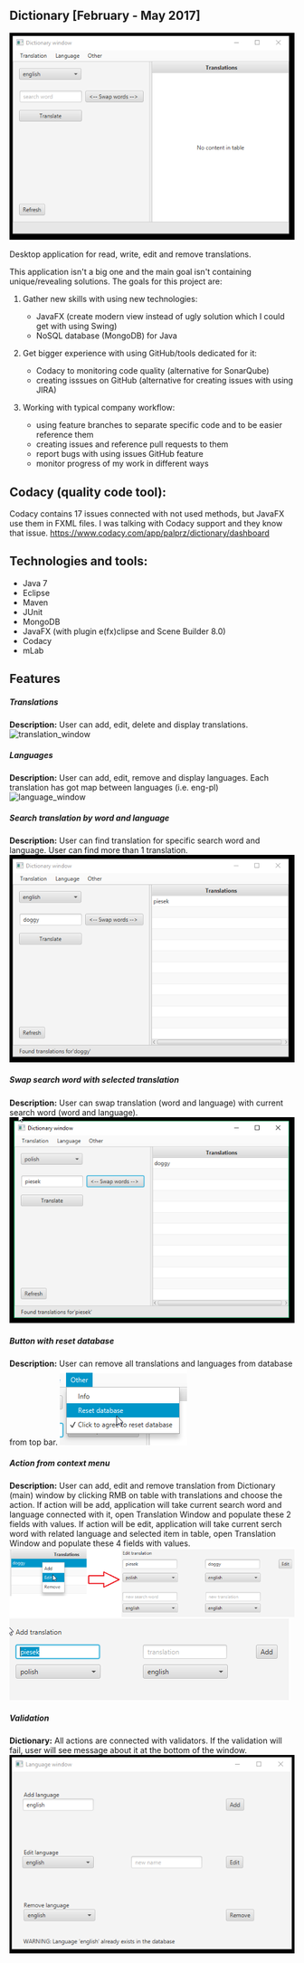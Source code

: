 ## Dictionary [February - May 2017]

![dictionary][dictionary]

Desktop application for read, write, edit and remove translations.

This application isn't a big one and the main goal isn't containing unique/revealing solutions. The goals for this project are:
1. Gather new skills with using new technologies:
	- JavaFX (create modern view instead of ugly solution which I could get with using Swing)
	- NoSQL database (MongoDB) for Java
  
2. Get bigger experience with using GitHub/tools dedicated for it:
	- Codacy to monitoring code quality (alternative for SonarQube)
	- creating isssues on GitHub (alternative for creating issues with using JIRA)
  
3. Working with typical company workflow:
	- using feature branches to separate specific code and to be easier reference them
	- creating issues and reference pull requests to them
	- report bugs with using issues GitHub feature
	- monitor progress of my work in different ways

## Codacy (quality code tool):
Codacy contains 17 issues connected with not used methods, but JavaFX use them in FXML files. I was talking with Codacy support and they know that issue.
https://www.codacy.com/app/palprz/dictionary/dashboard

## Technologies and tools:
- Java 7
- Eclipse
- Maven
- JUnit 
- MongoDB
- JavaFX (with plugin e(fx)clipse and Scene Builder 8.0)
- Codacy
- mLab

## Features

##### Translations
**Description:** User can add, edit, delete and display translations.
![translation_window][translation_window]

##### Languages
**Description:** User can add, edit, remove and display languages. Each translation has got map between languages (i.e. eng-pl)
![language_window][language_window]

##### Search translation by word and language
**Description:** User can find translation for specific search word and language. User can find more than 1 translation.
![found_translation][found_translation]

##### Swap search word with selected translation
**Description:** User can swap translation (word and language) with current search word (word and language).
![swap][swap]

##### Button with reset database
**Description:** User can remove all translations and languages from database from top bar.
![reset_database][reset_database]

##### Action from context menu
**Description:** User can add, edit and remove translation from Dictionary (main) window by clicking RMB on table with translations and choose the action. 
If action will be add, application will take current search word and language connected with it, open Translation Window and populate these 2 fields with values.
If action will be edit, application will take current serch word with related language and selected item in table, open Translation Window and populate these 4 fields with values.
![context_menu_edit][context_menu_edit]
![context_menu_add][context_menu_add]

##### Validation
**Dictionary:** All actions are connected with validators. If the validation will fail, user will see message about it at the bottom of the window.
![validation][validation]


[dictionary]: https://github.com/palprz/dictionary/blob/master/github-screenshots/dictionary.png
[translation_window]: https://github.com/palprz/dictionary/blob/master/github-screenshots/translation_window.png
[language_window]: https://github.com/palprz/dictionary/blob/master/github-screenshots/language_window.png
[found_translation]: https://github.com/palprz/dictionary/blob/master/github-screenshots/found_translation.png
[swap]: https://github.com/palprz/dictionary/blob/master/github-screenshots/swap.png
[reset_database]: https://github.com/palprz/dictionary/blob/master/github-screenshots/reset_database.png
[context_menu_edit]: https://github.com/palprz/dictionary/blob/master/github-screenshots/context_menu_edit.png
[context_menu_add]: https://github.com/palprz/dictionary/blob/master/github-screenshots/context_menu_add.png
[validation]: https://github.com/palprz/dictionary/blob/master/github-screenshots/validation.png